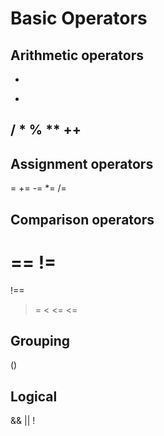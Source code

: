 # Basic Operators

## Arithmetic operators
+
-
/
*
%
**
++
--


## Assignment operators
=
+=
-=
*=
/=

## Comparison operators
==
!=
===
!==
>
>=
<
<=
<=

## Grouping
()

## Logical
&&
||
!


